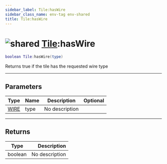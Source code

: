 ```yaml
---
sidebar_label: Tile:hasWire
sidebar_class_name: env-tag env-shared
title: Tile:hasWire
---
```


# <img src='/img/wiki/shared.png' alt='shared' data-tag='env-tag' /> [Tile](../tile/README.md):hasWire

```lua
boolean Tile:hasWire(type)
```

Returns true if the tile has the requested wire type<br/>

-----------------
## Parameters

| Type   | Name | Description | Optional |
| ------ | ---- | ----------- | -------: |
| [WIRE](../wire/README.md) | type | No description |   |

-----------------
## Returns

| Type   | Description |
| ------ | ----------: |
| boolean | No description |

